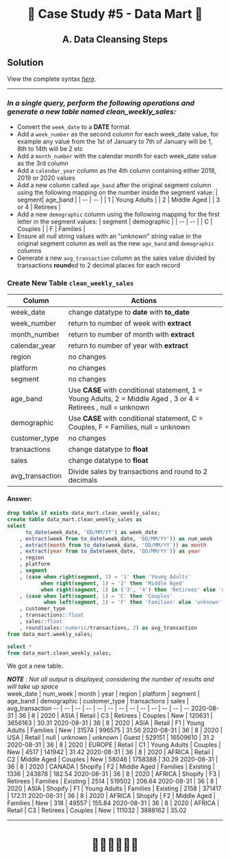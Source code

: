 # <p align="center" style="margin-top: 0px;">🛒 Case Study #5 - Data Mart 🛒
## <p align="center"> A. Data Cleansing Steps

## Solution

View the complete syntax [*here*](https://github.com/hydaai/8-Week-SQL-Challenge/tree/main/Case%20Study%20%235%20-%20Data%20Mart/Scripts).

***

### *In a single query, perform the following operations and generate a new table named clean_weekly_sales:*
- Convert the `week_date` to a **DATE** format
- Add a `week_number` as the second column for each week_date value, for example any value from the 1st of January to 7th of January will be 1, 
	8th to 14th will be 2 etc
- Add a `month_number` with the calendar month for each week_date value as the 3rd column
- Add a `calendar_year` column as the 4th column containing either 2018, 2019 or 2020 values
- Add a new column called `age_band` after the original segment column using the following mapping on the number inside the segment value:
	| segment| age_band |
	| -- | -- |
	| 1 | Young Adults |
	| 2 | Middle Aged |
	| 3 or 4 | Retirees |
- Add a new `demographic` column using the following mapping for the first letter in the segment values:
	| segment | demographic |
	| -- | -- |
	| C	| Couples |
	| F	| Families |
- Ensure all *null* string values with an "*unknown*" string value in the original segment column as well as the new `age_band` and `demographic` columns
- Generate a new `avg_transaction` column as the sales value divided by transactions **round**ed to 2 decimal places for each record

### Create New Table `clean_weekly_sales`
| Column | Actions |
| -- | -- |
| week_date | change datatype to **date** with **to_date**  |
| week_number | return to number of week with **extract** |
| month_number | return to number of month with **extract** |
| calendar_year | return to number of year with **extract** |
| region | no changes |
| platform | no changes |
| segment | no changes |
| age_band | Use **CASE** with conditional statement, 1 = Young Adults, 2 = Middle Aged , 3 or 4 = Retirees , null = unknown |
| demographic | Use **CASE** with conditional statement, C = Couples, F = Families, null = unknown |
| customer_type | no changes |
| transactions | change datatype to **float** |
| sales | change datatype to **float** |
| avg_transaction | Divide sales by transactions and round to 2 decimals |

#### Answer:
````sql
drop table if exists data_mart.clean_weekly_sales;
create table data_mart.clean_weekly_sales as
select 
      to_date(week_date, 'DD/MM/YY') as week_date
    , extract(week from to_date(week_date, 'DD/MM/YY')) as num_week
    , extract(month from to_date(week_date, 'DD/MM/YY')) as month 
    , extract(year from to_date(week_date, 'DD/MM/YY')) as year
    , region
    , platform
    , segment
    , (case when right(segment, 1) = '1' then 'Young Adults'
           when right(segment, 1) = '2' then 'Middle Aged'  
           when right(segment, 1) in ('3', '4') then 'Retirees' else 'unknown' end) as age_band
    , (case when left(segment, 1) = 'C' then 'Couples'
            when left(segment, 1) = 'F' then 'Families' else 'unknown' end) as demographic
    , customer_type        
    , transactions::float
    , sales::float
    , round(sales::numeric/transactions, 2) as avg_transaction
from data_mart.weekly_sales;

select *
from data_mart.clean_weekly_sales;
````

We got a new table.

***NOTE*** : *Not all output is displayed, considering the number of results and will take up space*	
week_date | num_week | month | year | region | platform | segment | age_band | demographic | customer_type | transactions | sales | avg_transaction
-- | -- | -- | -- | -- | -- | -- | -- | -- | -- | -- | -- | --
2020-08-31 | 36 | 8 | 2020 | ASIA | Retail | C3 | Retirees | Couples | New | 120631 | 3656163 | 30.31
2020-08-31 | 36 | 8 | 2020 | ASIA | Retail | F1 | Young Adults | Families | New | 31574 | 996575 | 31.56
2020-08-31 | 36 | 8 | 2020 | USA | Retail | null | unknown | unknown | Guest | 529151 | 16509610 | 31.2
2020-08-31 | 36 | 8 | 2020 | EUROPE | Retail | C1 | Young Adults | Couples | New | 4517 | 141942 | 31.42
2020-08-31 | 36 | 8 | 2020 | AFRICA | Retail | C2 | Middle Aged | Couples | New | 58046 | 1758388 | 30.29
2020-08-31 | 36 | 8 | 2020 | CANADA | Shopify | F2 | Middle Aged | Families | Existing | 1336 | 243878 | 182.54
2020-08-31 | 36 | 8 | 2020 | AFRICA | Shopify | F3 | Retirees | Families | Existing | 2514 | 519502 | 206.64
2020-08-31 | 36 | 8 | 2020 | ASIA | Shopify | F1 | Young Adults | Families | Existing | 2158 | 371417 | 172.11
2020-08-31 | 36 | 8 | 2020 | AFRICA | Shopify | F2 | Middle Aged | Families | New | 318 | 49557 | 155.84
2020-08-31 | 36 | 8 | 2020 | AFRICA | Retail | C3 | Retirees | Couples | New | 111032 | 3888162 | 35.02

***

# <p align="center" style="margin-top: 0px;">👩‍💻👩‍💻👩‍💻
